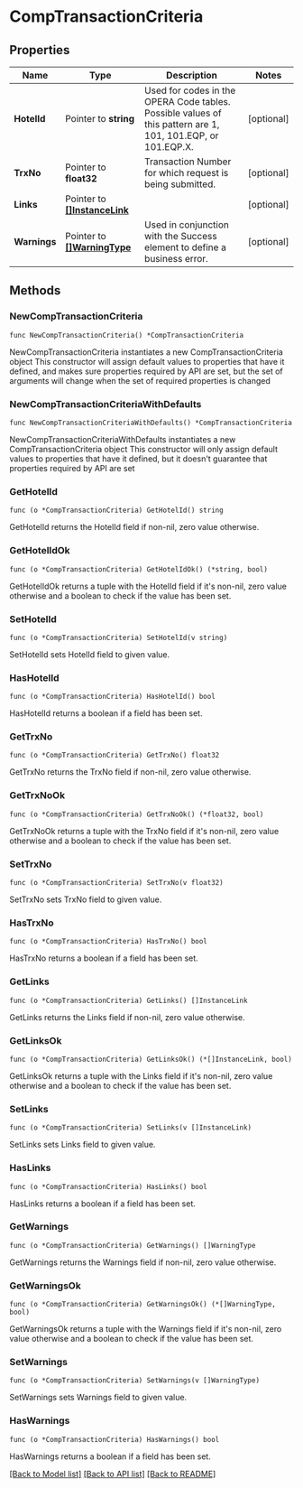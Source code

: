 # CompTransactionCriteria

## Properties

Name | Type | Description | Notes
------------ | ------------- | ------------- | -------------
**HotelId** | Pointer to **string** | Used for codes in the OPERA Code tables. Possible values of this pattern are 1, 101, 101.EQP, or 101.EQP.X. | [optional] 
**TrxNo** | Pointer to **float32** | Transaction Number for which request is being submitted. | [optional] 
**Links** | Pointer to [**[]InstanceLink**](InstanceLink.md) |  | [optional] 
**Warnings** | Pointer to [**[]WarningType**](WarningType.md) | Used in conjunction with the Success element to define a business error. | [optional] 

## Methods

### NewCompTransactionCriteria

`func NewCompTransactionCriteria() *CompTransactionCriteria`

NewCompTransactionCriteria instantiates a new CompTransactionCriteria object
This constructor will assign default values to properties that have it defined,
and makes sure properties required by API are set, but the set of arguments
will change when the set of required properties is changed

### NewCompTransactionCriteriaWithDefaults

`func NewCompTransactionCriteriaWithDefaults() *CompTransactionCriteria`

NewCompTransactionCriteriaWithDefaults instantiates a new CompTransactionCriteria object
This constructor will only assign default values to properties that have it defined,
but it doesn't guarantee that properties required by API are set

### GetHotelId

`func (o *CompTransactionCriteria) GetHotelId() string`

GetHotelId returns the HotelId field if non-nil, zero value otherwise.

### GetHotelIdOk

`func (o *CompTransactionCriteria) GetHotelIdOk() (*string, bool)`

GetHotelIdOk returns a tuple with the HotelId field if it's non-nil, zero value otherwise
and a boolean to check if the value has been set.

### SetHotelId

`func (o *CompTransactionCriteria) SetHotelId(v string)`

SetHotelId sets HotelId field to given value.

### HasHotelId

`func (o *CompTransactionCriteria) HasHotelId() bool`

HasHotelId returns a boolean if a field has been set.

### GetTrxNo

`func (o *CompTransactionCriteria) GetTrxNo() float32`

GetTrxNo returns the TrxNo field if non-nil, zero value otherwise.

### GetTrxNoOk

`func (o *CompTransactionCriteria) GetTrxNoOk() (*float32, bool)`

GetTrxNoOk returns a tuple with the TrxNo field if it's non-nil, zero value otherwise
and a boolean to check if the value has been set.

### SetTrxNo

`func (o *CompTransactionCriteria) SetTrxNo(v float32)`

SetTrxNo sets TrxNo field to given value.

### HasTrxNo

`func (o *CompTransactionCriteria) HasTrxNo() bool`

HasTrxNo returns a boolean if a field has been set.

### GetLinks

`func (o *CompTransactionCriteria) GetLinks() []InstanceLink`

GetLinks returns the Links field if non-nil, zero value otherwise.

### GetLinksOk

`func (o *CompTransactionCriteria) GetLinksOk() (*[]InstanceLink, bool)`

GetLinksOk returns a tuple with the Links field if it's non-nil, zero value otherwise
and a boolean to check if the value has been set.

### SetLinks

`func (o *CompTransactionCriteria) SetLinks(v []InstanceLink)`

SetLinks sets Links field to given value.

### HasLinks

`func (o *CompTransactionCriteria) HasLinks() bool`

HasLinks returns a boolean if a field has been set.

### GetWarnings

`func (o *CompTransactionCriteria) GetWarnings() []WarningType`

GetWarnings returns the Warnings field if non-nil, zero value otherwise.

### GetWarningsOk

`func (o *CompTransactionCriteria) GetWarningsOk() (*[]WarningType, bool)`

GetWarningsOk returns a tuple with the Warnings field if it's non-nil, zero value otherwise
and a boolean to check if the value has been set.

### SetWarnings

`func (o *CompTransactionCriteria) SetWarnings(v []WarningType)`

SetWarnings sets Warnings field to given value.

### HasWarnings

`func (o *CompTransactionCriteria) HasWarnings() bool`

HasWarnings returns a boolean if a field has been set.


[[Back to Model list]](../README.md#documentation-for-models) [[Back to API list]](../README.md#documentation-for-api-endpoints) [[Back to README]](../README.md)


